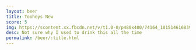 ```yaml
---
layout: beer
title: Tooheys New
score: 5
img: https://scontent.xx.fbcdn.net/v/t1.0-0/p480x480/74164_10151461683923745_699202545_n.jpg?oh=a99183e8af98b14a611a1d4642887b78&oe=587E5A1B
desc: Not sure why I used to drink this all the time
permalink: /beer/:title.html
---
```

